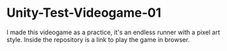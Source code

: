# Unity-Test-Videogame-01
I made this videogame as a practice, it's an endless runner with a pixel art style. Inside the repository is a link to play the game in browser.

